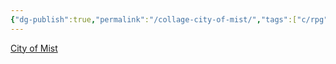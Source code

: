 ```yaml
---
{"dg-publish":true,"permalink":"/collage-city-of-mist/","tags":["c/rpg","c/city-of-mist","c/WA","c/hourglass","c/mouth","c/cloud","c/carrefour","c/LK"],"created":"2024-01-04T19:36:23.529-05:00","updated":"2024-01-04T19:39:04.401-05:00"}
---
```



[City of Mist](https://www.instagram.com/p/Ca91YsSuDG-/)
